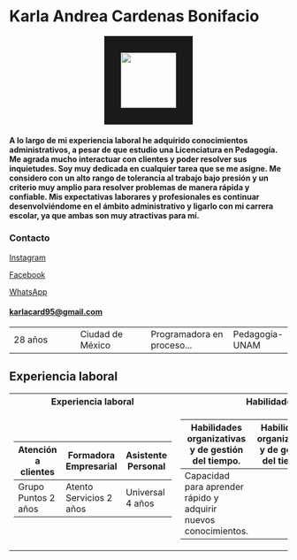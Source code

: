 # Karla Andrea Cardenas Bonifacio 
<p align="center">
<img src=https://i.pinimg.com/564x/8f/b2/8e/8fb28ec232e152666e500a06bec6027e.jpg width="100" height="100" border="30"/>
<h4>A lo largo de mi experiencia laboral he adquirido conocimientos administrativos, a pesar de que estudio una Licenciatura en
Pedagogía. Me agrada mucho interactuar con clientes y poder resolver sus inquietudes. Soy muy dedicada en cualquier tarea que se
me asigne. Me considero con un alto rango de tolerancia al trabajo bajo presión y un criterio muy amplio para resolver problemas de manera rápida y confiable. Mis expectativas laborares y profesionales es continuar desenvolviéndome en el ámbito administrativo y
ligarlo con mi carrera escolar, ya que ambas son muy atractivas para mí.<h4>

### Contacto
 [Instagram](https://www.instagram.com/karlycarden/)

 [Facebook](https://www.facebook.com/karlacards/)

 [WhatsApp](https://wa.link/gacqed)
 
  #### karlacard95@gmail.com


 
</p>
<table>
<tr>
<td width="33%">
28 años
</td>
<td width="33%">
Ciudad de México 
</td>
<td width="33%">
Programadora en proceso...
</td>
<td width="33%">
Pedagogía- UNAM
</td>
</tr>
</table>

## Experiencia laboral 

<table>
<tr>
<th>Experiencia laboral</th>
<th>Habilidades blandas</th>
</tr>
<tr>



<td>

| Atención a clientes | Formadora Empresarial   | Asistente Personal |
|---------------------|-------------------------|--------------------|
| Grupo Puntos 2 años | Atento Servicios 2 años | Universal 4 años   |

</td><td>

| Habilidades organizativas y de gestión del tiempo.| Habilidades organizativas y de gestión del tiempo. | Empatía y habilidades interpersonales.|
|--|--|--|
| Capacidad para aprender rápido y adquirir nuevos conocimientos.| | Autoconfianza y seguridad en uno mismo.|

</td></tr> </table>

